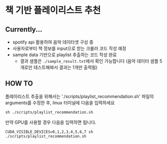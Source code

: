 # 책 기반 플레이리스트 추천

## Currently...
- spotify api 활용하여 음악 데이터셋 구성 중
- 사용자로부터 책 정보를 input으로 받는 크롤러 코드 작성 예정
- sample data 기반으로 playlist 추출하는 코드 작성 완료
    - 결과 샘플은 `./sample_result.txt`에서 확인 가능합니다 (음악 데이터 샘플 5개로만 테스트해봐서 결과는 1개만 출력됨)
  
## HOW TO
플레이리스트 추출을 위해서는 './scripts/playlist_recommendation.sh' 파일의 arguments를 수정한 후, linux 터미널에 다음을 입력하세요

    sh ./scripts/playlist_recommendation.sh

만약 GPU를 사용할 경우 다음을 입력하면 됩니다.

    CUDA_VISIBLE_DEVICES=0,1,2,3,4,5,6,7 sh ./scripts/playlist_recommendation.sh 

